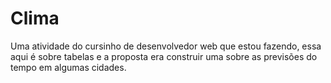 # Clima
Uma atividade do cursinho de desenvolvedor web que estou fazendo, essa aqui é sobre tabelas e a proposta era construir uma sobre as previsões do tempo em algumas cidades.
